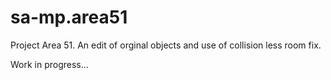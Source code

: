 # sa-mp.area51

Project Area 51. 
  An edit of orginal objects and use of collision less room fix.

Work in progress...
